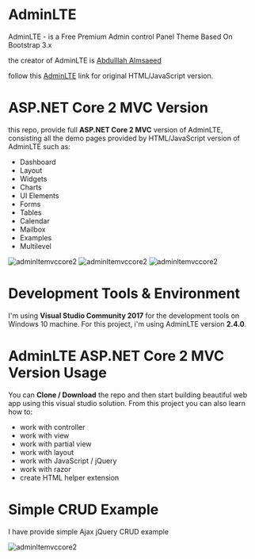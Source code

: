 ﻿# AdminLTE

AdminLTE - is a Free Premium Admin control Panel Theme Based On Bootstrap 3.x

the creator of AdminLTE is [Abdulllah Almsaeed](https://adminlte.io/about)

follow this [AdminLTE](https://github.com/almasaeed2010/AdminLTE) link for original HTML/JavaScript version.


# ASP.NET Core 2 MVC Version

this repo, provide full **ASP.NET Core 2 MVC** version of AdminLTE, consisting all the demo pages provided by HTML/JavaScript version of AdminLTE such as:

- Dashboard
- Layout
- Widgets
- Charts
- UI Elements
- Forms
- Tables
- Calendar
- Mailbox
- Examples
- Multilevel

![adminltemvccore2](src/wwwroot/img/adminlte-aspnetcore2-p1.png)
![adminltemvccore2](src/wwwroot/img/adminlte-aspnetcore2-p2.png)
![adminltemvccore2](src/wwwroot/img/adminlte-aspnetcore2-p3.png)

# Development Tools & Environment

I'm using **Visual Studio Community 2017** for the development tools on Windows 10 machine. For this project, i'm using AdminLTE version **2.4.0**.

# AdminLTE ASP.NET Core 2 MVC Version Usage

You can **Clone / Download** the repo and then start building beautiful web app using this visual studio solution. From this project you can also learn how to:

- work with controller
- work with view
- work with partial view
- work with layout
- work with JavaScript / jQuery
- work with razor
- create HTML helper extension

# Simple CRUD Example

I have provide simple Ajax jQuery CRUD example

![adminltemvccore2](src/wwwroot/img/adminlte-aspnetcore2-p4.png)





